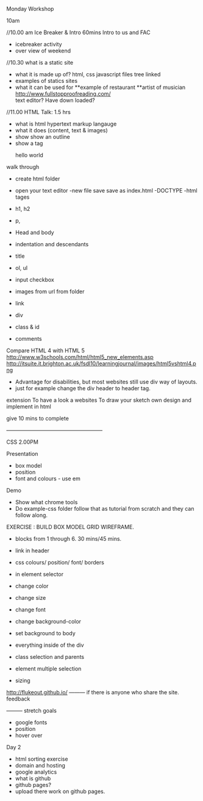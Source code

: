 Monday Workshop

10am


//10.00 am Ice Breaker & Intro 60mins
Intro to us and FAC
- icebreaker activity
- over view of weekend

//10.30 what is a static site
  - what it is made up of? html, css javascript files tree linked
  - examples of statics sites
  - what it can be used for
     **example of restaurant
     **artist of musician
http://www.fullstopproofreading.com/  
text editor? Have down loaded?



//11.00 HTML Talk: 1.5 hrs
- what is html
 hypertext markup langauge
- what it does (content, text & images)
- show show an outline
- show a tag <p>  hello world  </p>

walk through
- create html folder
- open your text editor
-new file save save as index.html
 -DOCTYPE 
-html tages

- h1, h2
- p,


- Head and body
- indentation and descendants
- title

- ol, ul
- input checkbox

- images
  from url 
  from folder
- link

- div
- class & id
- comments

Compare HTML 4 with HTML 5 
http://www.w3schools.com/html/html5_new_elements.asp
http://itsuite.it.brighton.ac.uk/fsdl10/learningjournal/images/html5vshtml4.png
- Advantage for disabilities, but most websites still use div way of layouts. 
- just for example change the div header to header tag. 

extension
To have a look a websites
To draw your sketch own design and implement in html



give 10 mins to complete


——————————————————

CSS 2.00PM

Presentation
- box model
- position
- font and colours - use em

Demo 
- Show what chrome tools
- Do example-css folder follow that as tutorial from scratch and they can follow along. 


EXERCISE : 
BUILD BOX MODEL GRID WIREFRAME. 
- blocks from 1 through 6. 30 mins/45 mins.

- link in header

- css colours/ position/ font/ borders


- in element selector
- change color
- change size
- change font


- change background-color
- set background   to body

- everything inside of the div
- class selection and parents
- element multiple selection

- sizing 

http://flukeout.github.io/
———
if there is anyone who share the site.
feedback


———
stretch goals
- google fonts
- position 
- hover over 


Day 2
- html sorting exercise
 - domain and hosting
 - google analytics
 - what is github
 - github pages?
 - upload there work on github pages.
